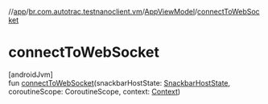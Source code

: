 //[app](../../../index.md)/[br.com.autotrac.testnanoclient.vm](../index.md)/[AppViewModel](index.md)/[connectToWebSocket](connect-to-web-socket.md)

# connectToWebSocket

[androidJvm]\
fun [connectToWebSocket](connect-to-web-socket.md)(snackbarHostState: [SnackbarHostState](https://developer.android.com/reference/kotlin/androidx/compose/material3/SnackbarHostState.html), coroutineScope: CoroutineScope, context: [Context](https://developer.android.com/reference/kotlin/android/content/Context.html))
